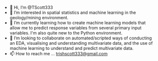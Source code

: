 - 👋 Hi, I’m @TScott333
- 👀 I’m interested in spatial statistics and machine learning in the geology/mining environment.
- 🌱 I’m currently learning how to create machine learning models that allow me to predict response variables from several primary input variables. I'm also quite new to the Python environment.
- 💞️ I’m looking to collaborate on automated/scripted ways of conducting an EDA, visualising and understanding multivariate data, and the use of machine learning to understand and predict multivariate data.
- 📫 How to reach me ... trishscott333@gmail.com

<!---
TScott333/TScott333 is a ✨ special ✨ repository because its `README.md` (this file) appears on your GitHub profile.
You can click the Preview link to take a look at your changes.
--->
